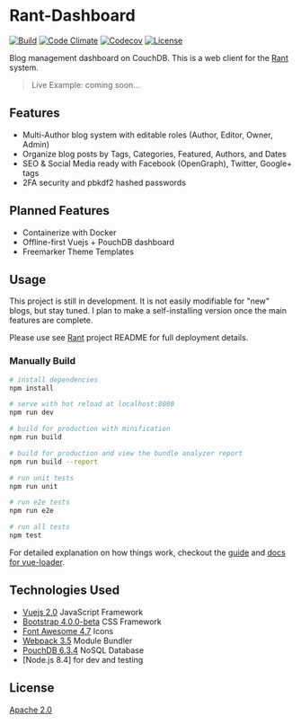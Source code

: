 # Rant-Dashboard

[![Build](https://img.shields.io/travis/RamblingWare/Rant-Dashboard.svg)](https://travis-ci.org/RamblingWare/Rant-Dashboard)
[![Code Climate](https://img.shields.io/codeclimate/github/RamblingWare/Rant-Dashboard.svg)](https://codeclimate.com/github/RamblingWare/Rant-Dashboard)
[![Codecov](https://img.shields.io/codecov/c/github/RamblingWare/Rant-Dashboard.svg)](https://codecov.io/gh/RamblingWare/Rant-Dashboard)
[![License](https://img.shields.io/:license-apache-blue.svg)](https://github.com/RamblingWare/Rant-Dashboard/blob/master/LICENSE)

Blog management dashboard on CouchDB. This is a web client for the [Rant](https://github.com/RamblingWare/Rant) system.

> Live Example: coming soon...

## Features

 *  Multi-Author blog system with editable roles (Author, Editor, Owner, Admin)
 *  Organize blog posts by Tags, Categories, Featured, Authors, and Dates
 *  SEO & Social Media ready with Facebook (OpenGraph), Twitter, Google+ tags
 *  2FA security and pbkdf2 hashed passwords
 
## Planned Features

 * Containerize with Docker
 * Offline-first Vuejs + PouchDB dashboard
 * Freemarker Theme Templates

## Usage

This project is still in development. It is not easily modifiable for "new" blogs, but stay tuned. I plan to make a self-installing version once the main features are complete.

Please use see [Rant](https://github.com/RamblingWare/Rant) project README for full deployment details. 

### Manually Build

``` bash
# install dependencies
npm install

# serve with hot reload at localhost:8080
npm run dev

# build for production with minification
npm run build

# build for production and view the bundle analyzer report
npm run build --report

# run unit tests
npm run unit

# run e2e tests
npm run e2e

# run all tests
npm test
```

For detailed explanation on how things work, checkout the [guide](http://vuejs-templates.github.io/webpack/) and [docs for vue-loader](http://vuejs.github.io/vue-loader).

## Technologies Used

 * [Vuejs 2.0](https://vuejs.org/) JavaScript Framework
 * [Bootstrap 4.0.0-beta](https://getbootstrap.com/) CSS Framework
 * [Font Awesome 4.7](http://fontawesome.io/) Icons
 * [Webpack 3.5](https://webpack.js.org/) Module Bundler
 * [PouchDB 6.3.4](https://pouchdb.com/) NoSQL Database
 * [Node.js 8.4] for dev and testing

## License

[Apache 2.0](https://github.com/RamblingWare/Rant-Dashboard/blob/master/LICENSE)